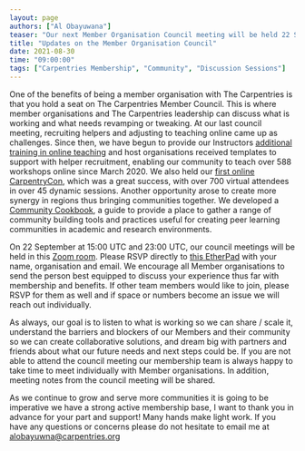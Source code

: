 ```yaml
---
layout: page
authors: ["Al Obayuwana"]
teaser: "Our next Member Organisation Council meeting will be held 22 September at 15:00 and 23:00 UTC"
title: "Updates on the Member Organisation Council"
date: 2021-08-30
time: "09:00:00"
tags: ["Carpentries Membership", "Community", "Discussion Sessions"]
---
```



One of the benefits of being a member organisation with The Carpentries is that you hold a seat on The Carpentries Member Council. This is where member organisations and The Carpentries leadership can discuss what is working and what needs revamping or tweaking. At our last council meeting, recruiting helpers and adjusting to teaching online came up as challenges. Since then, we have begun to provide our Instructors [additional training in online teaching](https://www.google.com/url?q=https://carpentries.org/blog/2020/12/Carpentries-Online-Workshops/&sa=D&source=editors&ust=1630096548366000&usg=AOvVaw1_KWsn48HLBJzcrIoDXBdZ) and host organisations received templates to support with helper recruitment, enabling our community to teach over 588 workshops online since March 2020. We also held our [first online CarpentryCon](https://2020.carpentrycon.org/), which was a great success, with over 700 virtual attendees in over 45 dynamic sessions. Another opportunity arose to create more synergy in regions thus bringing communities together. We developed a [Community Cookbook](https://cookbook.carpentries.org/), a guide to provide a place to gather a range of community building tools and practices useful for creating peer learning communities in academic and research environments.

On 22 September at 15:00 UTC and 23:00 UTC, our council meetings will be held in this [Zoom room](https://carpentries.zoom.us/my/alobayuwana). Please RSVP directly to [this EtherPad](https://pad.carpentries.org/membership-council) with your name, organisation and email. We encourage all Member organisations to send the person best equipped to discuss your experience thus far with membership and benefits. If other team members would like to join, please RSVP for them as well and if space or numbers become an issue we will reach out individually.

As always, our goal is to listen to what is working so we can share / scale it, understand the barriers and blockers of our Members and their community so we can create collaborative solutions, and dream big with partners and friends about what our future needs and next steps could be.  If you are not able to attend the council meeting our membership team is always happy to take time to meet individually with Member organisations. In addition, meeting notes from the council meeting will be shared.

As we continue to grow and serve more communities it is going to be imperative we have a strong active membership base, I want to thank you in advance for your part and support!
Many hands make light work.
If you have any questions or concerns please do not hesitate to email me at [alobayuwna@carpentries.org](mailto:alobayuwna@carpentries.org)
